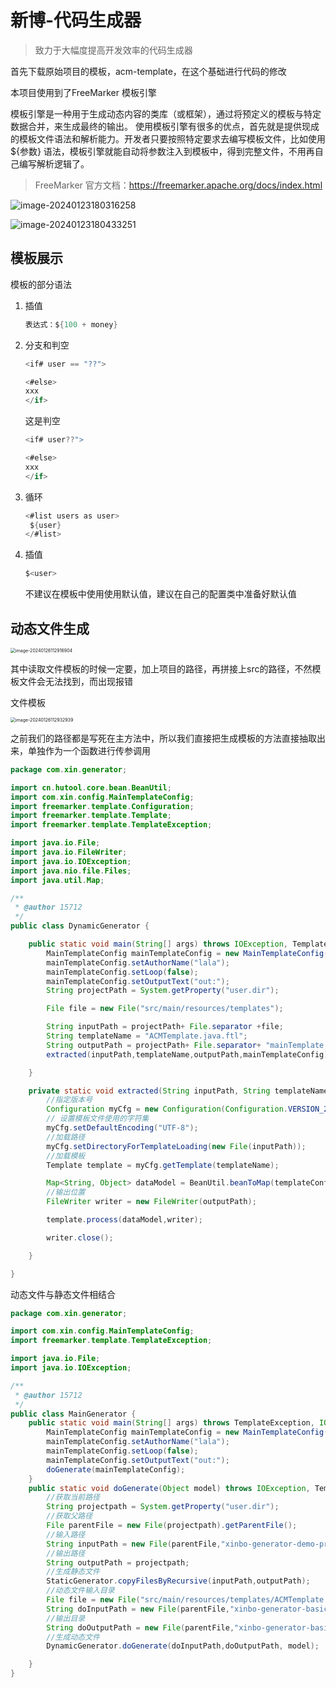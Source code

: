 # 新博-代码生成器

>致力于大幅度提高开发效率的代码生成器

首先下载原始项目的模板，acm-template，在这个基础进行代码的修改

本项目使用到了FreeMarker 模板引擎

模板引擎是一种用于生成动态内容的类库（或框架），通过将预定义的模板与特定数据合并，来生成最终的输出。 使用模板引擎有很多的优点，首先就是提供现成的模板文件语法和解析能力。开发者只要按照特定要求去编写模板文件，比如使用 ${参数} 语法，模板引擎就能自动将参数注入到模板中，得到完整文件，不用再自己编写解析逻辑了。

> FreeMarker 官方文档：https://freemarker.apache.org/docs/index.html

![image-20240123180316258](https://my-notes-li.oss-cn-beijing.aliyuncs.com/li/image-20240123180316258.png)

![image-20240123180433251](https://my-notes-li.oss-cn-beijing.aliyuncs.com/li/image-20240123180433251.png)



## 模板展示

模板的部分语法

1. 插值

   ```java
   表达式：${100 + money}
   ```

2. 分支和判空

   ```java
   <if# user == "??">
   
   <#else>
   xxx
   </if>
   ```

   这是判空

   ```java
   <if# user??">
   
   <#else>
   xxx
   </if>
   ```

3. 循环

   ```java
   <#list users as user>
   	${user} 
   </#list>
   ```

4. 插值

   ```java
   $<user>
   ```

   不建议在模板中使用使用默认值，建议在自己的配置类中准备好默认值

## 动态文件生成

<img src="https://my-notes-li.oss-cn-beijing.aliyuncs.com/li/image-20240126112916904.png" alt="image-20240126112916904" style="zoom:50%;" />

其中读取文件模板的时候一定要，加上项目的路径，再拼接上src的路径，不然模板文件会无法找到，而出现报错



文件模板

<img src="https://my-notes-li.oss-cn-beijing.aliyuncs.com/li/image-20240126112932939.png" alt="image-20240126112932939" style="zoom:50%;" />

之前我们的路径都是写死在主方法中，所以我们直接把生成模板的方法直接抽取出来，单独作为一个函数进行传参调用

```java
package com.xin.generator;

import cn.hutool.core.bean.BeanUtil;
import com.xin.config.MainTemplateConfig;
import freemarker.template.Configuration;
import freemarker.template.Template;
import freemarker.template.TemplateException;

import java.io.File;
import java.io.FileWriter;
import java.io.IOException;
import java.nio.file.Files;
import java.util.Map;

/**
 * @author 15712
 */
public class DynamicGenerator {

    public static void main(String[] args) throws IOException, TemplateException {
        MainTemplateConfig mainTemplateConfig = new MainTemplateConfig();
        mainTemplateConfig.setAuthorName("lala");
        mainTemplateConfig.setLoop(false);
        mainTemplateConfig.setOutputText("out:");
        String projectPath = System.getProperty("user.dir");

        File file = new File("src/main/resources/templates");

        String inputPath = projectPath+ File.separator +file;
        String templateName = "ACMTemplate.java.ftl";
        String outputPath = projectPath+ File.separator+ "mainTemplate.java";
        extracted(inputPath,templateName,outputPath,mainTemplateConfig);

    }

    private static void extracted(String inputPath, String templateName, String outputPath, MainTemplateConfig templateConfig) throws IOException, TemplateException {
        //指定版本号
        Configuration myCfg = new Configuration(Configuration.VERSION_2_3_32);
        // 设置模板文件使用的字符集
        myCfg.setDefaultEncoding("UTF-8");
        //加载路径
        myCfg.setDirectoryForTemplateLoading(new File(inputPath));
        //加载模板
        Template template = myCfg.getTemplate(templateName);

        Map<String, Object> dataModel = BeanUtil.beanToMap(templateConfig);
        //输出位置
        FileWriter writer = new FileWriter(outputPath);

        template.process(dataModel,writer);

        writer.close();

    }

}
```

动态文件与静态文件相结合

```java
package com.xin.generator;

import com.xin.config.MainTemplateConfig;
import freemarker.template.TemplateException;

import java.io.File;
import java.io.IOException;

/**
 * @author 15712
 */
public class MainGenerator {
    public static void main(String[] args) throws TemplateException, IOException {
        MainTemplateConfig mainTemplateConfig = new MainTemplateConfig();
        mainTemplateConfig.setAuthorName("lala");
        mainTemplateConfig.setLoop(false);
        mainTemplateConfig.setOutputText("out:");
        doGenerate(mainTemplateConfig);
    }
    public static void doGenerate(Object model) throws IOException, TemplateException {
        //获取当前路径
        String projectpath = System.getProperty("user.dir");
        //获取父路径
        File parentFile = new File(projectpath).getParentFile();
        //输入路径
        String inputPath = new File(parentFile,"xinbo-generator-demo-projects"+File.separator+"acm-template").getAbsolutePath();
        //输出路径
        String outputPath = projectpath;
        //生成静态文件
        StaticGenerator.copyFilesByRecursive(inputPath,outputPath);
        //动态文件输入目录
        File file = new File("src/main/resources/templates/ACMTemplate.java.ftl");
        String doInputPath = new File(parentFile,"xinbo-generator-basic"+File.separator+file).getAbsolutePath();
        //输出目录
        String doOutputPath = new File(parentFile,"xinbo-generator-basic"+File.separator+"acm-template/src/com/yupi/acm/MainTemplate.java").getAbsolutePath();
        //生成动态文件
        DynamicGenerator.doGenerate(doInputPath,doOutputPath, model);

    }
}
```



